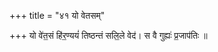 +++
title = "४१ यो वेतसम्"

+++
यो वे॑त॒सं हि॑र॒ण्ययं॑ तिष्ठन्तं सलि॒ले वेद॑। स वै गुह्यः॑ प्र॒जाप॑तिः ॥